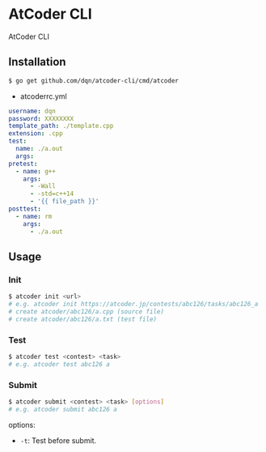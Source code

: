 # AtCoder CLI

AtCoder CLI

## Installation

```bash
$ go get github.com/dqn/atcoder-cli/cmd/atcoder
```

- atcoderrc.yml

```yml
username: dqn
password: XXXXXXXX
template_path: ./template.cpp
extension: .cpp
test:
  name: ./a.out
  args:
pretest:
  - name: g++
    args:
      - -Wall
      - -std=c++14
      - '{{ file_path }}'
posttest:
  - name: rm
    args:
      - ./a.out
```

## Usage

### Init

```bash
$ atcoder init <url>
# e.g. atcoder init https://atcoder.jp/contests/abc126/tasks/abc126_a
# create atcoder/abc126/a.cpp (source file)
# create atcoder/abc126/a.txt (test file)
```

### Test

```bash
$ atcoder test <contest> <task>
# e.g. atcoder test abc126 a
```

### Submit

```bash
$ atcoder submit <contest> <task> [options]
# e.g. atcoder submit abc126 a
```

options:

- `-t`: Test before submit.
